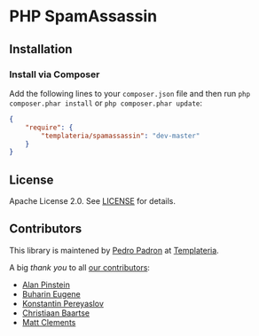 PHP SpamAssassin
=====
## Installation

### Install via Composer

Add the following lines to your `composer.json` file and then run `php composer.phar install` or `php composer.phar update`:

```json
{
    "require": {
        "templateria/spamassassin": "dev-master"
    }
}
```

## License

Apache License 2.0. See [LICENSE](LICENSE) for details.

## Contributors

This library is maintened by [Pedro Padron](https://github.com/ppadron) at [Templateria](https://templateria.com).

A big *thank you* to all [our contributors](https://github.com/templateria/php-spamassassin/graphs/contributors):

* [Alan Pinstein](https://github.com/apinstein)
* [Buharin Eugene](https://github.com/webeith)
* [Konstantin Pereyaslov](https://github.com/perk11)
* [Christiaan Baartse](https://github.com/christiaan)
* [Matt Clements](https://github.com/mattclements)

